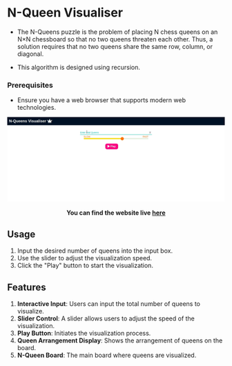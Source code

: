 # N-Queen Visualiser

- The N-Queens puzzle is the problem of placing N chess queens on an N×N chessboard so that no two queens threaten each other. Thus, a solution requires that no two queens share the same row, column, or diagonal.

- This algorithm is designed using recursion.

### Prerequisites

- Ensure you have a web browser that supports modern web technologies.

![N-Queen-visualisation](visualisation.gif)

**<p align='center'>You can find the website live <a href="https://nqueen.netlify.app/">here</a></p>**
## Usage

1. Input the desired number of queens into the input box.
2. Use the slider to adjust the visualization speed.
3. Click the "Play" button to start the visualization.
   
## Features

1. **Interactive Input**: Users can input the total number of queens to visualize.
2. **Slider Control**: A slider allows users to adjust the speed of the visualization.
3. **Play Button**: Initiates the visualization process.
4. **Queen Arrangement Display**: Shows the arrangement of queens on the board.
5. **N-Queen Board**: The main board where queens are visualized.
